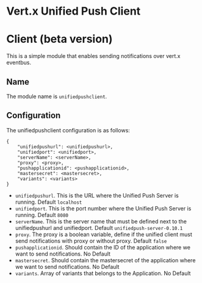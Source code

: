 # Vert.x Unified Push Client

# Client (beta version)

This is a simple module that enables sending notifications over vert.x eventbus. 
## Name

The module name is `unifiedpushclient`.

## Configuration

The unifiedpushclient configuration is as follows:

    {
        "unifiedpushurl": <unifiedpushurl>,
        "unifiedport": <unifiedport>,
        "serverName": <serverName>,
        "proxy": <proxy>,
        "pushapplicationid": <pushapplicationid>,
        "mastersecret": <mastersecret>,
        "variants": <variants>
    }

* `unifiedpushurl`. This is the URL where the Unified Push Server is running. Default `localhost`
* `unifiedport`. This is the port number where the Unified Push Server is running. Default `8080`
* `serverName`. This is the server name that must be defined next to the unifiedpushurl and unifiedport. Default `unifiedpush-server-0.10.1` 
* `proxy`. The proxy is a boolean variable, define if the unified client must send notifications with proxy or without proxy. Default `false`
* `pushapplicationid`. Should contain the ID of the application where we want to send notifications. No Default 
* `mastersecret`. Should contain the mastersecret of the application where we want to send notifications. No Default 
* `variants`. Array of variants that belongs to the Application. No Default
